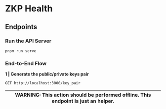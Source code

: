 # ZKP Health

## Endpoints

### Run the API Server

```
pnpm run serve
```

### End-to-End Flow

**1 | Generate the public/private keys pair**

```
GET http://localhost:3000/key_pair
```

| WARNING: This action should be performed offline. This endpoint is just an helper. |
| --- |

